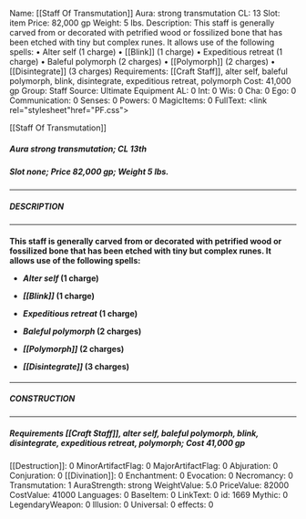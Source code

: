 Name: [[Staff Of Transmutation]]
Aura: strong transmutation
CL: 13
Slot: item
Price: 82,000 gp
Weight: 5 lbs.
Description: This staff is generally carved from or decorated with petrified wood or fossilized bone that has been etched with tiny but complex runes. It allows use of the following spells: • Alter self (1 charge) • [[Blink]] (1 charge) • Expeditious retreat (1 charge) • Baleful polymorph (2 charges) • [[Polymorph]] (2 charges) • [[Disintegrate]] (3 charges)
Requirements: [[Craft Staff]], alter self, baleful polymorph, blink, disintegrate, expeditious retreat, polymorph
Cost: 41,000 gp
Group: Staff
Source: Ultimate Equipment
AL: 0
Int: 0
Wis: 0
Cha: 0
Ego: 0
Communication: 0
Senses: 0
Powers: 0
MagicItems: 0
FullText: <link rel="stylesheet"href="PF.css"><div class="heading"><p class="alignleft">[[Staff Of Transmutation]]</p><div style="clear: both;"></div></div><div><h5><b>Aura </b>strong transmutation; <b>CL </b>13th</h5><h5><b>Slot </b>none; <b>Price </b>82,000 gp; <b>Weight </b>5 lbs.</h5></div><hr/><div><h5><b>DESCRIPTION</b></h5></div><hr/><div><h4><p>This staff is generally carved from or decorated with petrified wood or fossilized bone that has been etched with tiny but complex runes. It allows use of the following spells: </p><p><ul><li> <i>Alter self</i> (1 charge) </p><p><li> <i>[[Blink]]</i> (1 charge) </p><p><li> <i>Expeditious retreat</i> (1 charge) </p><p><li> <i>Baleful <i>polymorph</i></i> (2 charges) </p><p><li> <i>[[Polymorph]]</i> (2 charges) </p><p><li> <i>[[Disintegrate]]</i> (3 charges)</ul></p></h4></div><hr/><div><h5><b>CONSTRUCTION</b></h5></div><hr/><div><h5><b>Requirements </b>[[Craft Staff]], <i>alter self</i>, <i>baleful <i>polymorph</i></i>, <i>blink</i>, <i>disintegrate</i>, <i>expeditious retreat</i>, <i>polymorph</i>; <b>Cost </b>41,000 gp</h5></div>
[[Destruction]]: 0
MinorArtifactFlag: 0
MajorArtifactFlag: 0
Abjuration: 0
Conjuration: 0
[[Divination]]: 0
Enchantment: 0
Evocation: 0
Necromancy: 0
Transmutation: 1
AuraStrength: strong
WeightValue: 5.0
PriceValue: 82000
CostValue: 41000
Languages: 0
BaseItem: 0
LinkText: 0
id: 1669
Mythic: 0
LegendaryWeapon: 0
Illusion: 0
Universal: 0
effects: 0
